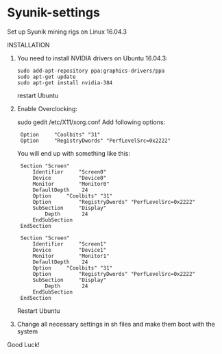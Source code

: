 # Syunik-settings
Set up Syunik mining rigs on Linux 16.04.3

INSTALLATION

1. You need to install NVIDIA drivers on Ubuntu 16.04.3:
    ```
    sudo add-apt-repository ppa:graphics-drivers/ppa 
    sudo apt-get update
    sudo apt-get install nvidia-384
    ```  
    restart Ubuntu
    
2. Enable Overclocking:

    sudo gedit /etc/X11/xorg.conf
    Add following options:
    
        Option	   "Coolbits" "31"
        Option     "RegistryDwords" "PerfLevelSrc=0x2222"
        
    You will end up with something like this:
    
        Section "Screen"
            Identifier     "Screen0"
            Device         "Device0"
            Monitor        "Monitor0"
            DefaultDepth    24
            Option	   "Coolbits" "31"
            Option         "RegistryDwords" "PerfLevelSrc=0x2222"
            SubSection     "Display"
                Depth       24
            EndSubSection
        EndSection

        Section "Screen"
            Identifier     "Screen1"
            Device         "Device1"
            Monitor        "Monitor1"
            DefaultDepth    24
            Option	   "Coolbits" "31"
            Option         "RegistryDwords" "PerfLevelSrc=0x2222"
            SubSection     "Display"
                Depth       24
            EndSubSection
        EndSection
        
    Restart Ubuntu
    
3. Change all necessary settings in sh files and make them boot with the system

Good Luck!
